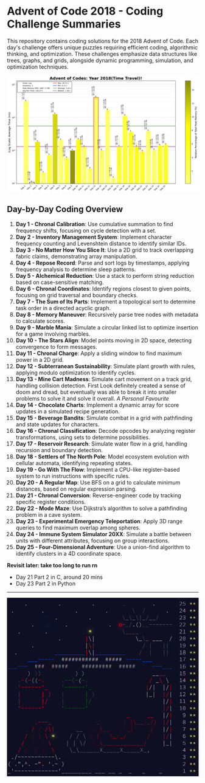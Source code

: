 # Advent of Code 2018 - Coding Challenge Summaries

This repository contains coding solutions for the 2018 Advent of Code. Each day's challenge offers unique puzzles requiring efficient coding, algorithmic thinking, and optimization. These challenges emphasize data structures like trees, graphs, and grids, alongside dynamic programming, simulation, and optimization techniques.

![2018 Full Run Time Plot](analysis/AOC_2018_log.png)

## Day-by-Day Coding Overview

1. **Day 1 - Chronal Calibration**: Use cumulative summation to find frequency shifts, focusing on cycle detection with a set.
2. **Day 2 - Inventory Management System**: Implement character frequency counting and Levenshtein distance to identify similar IDs.
3. **Day 3 - No Matter How You Slice It**: Use a 2D grid to track overlapping fabric claims, demonstrating array manipulation.
4. **Day 4 - Repose Record**: Parse and sort logs by timestamps, applying frequency analysis to determine sleep patterns.
5. **Day 5 - Alchemical Reduction**: Use a stack to perform string reduction based on case-sensitive matching.
6. **Day 6 - Chronal Coordinates**: Identify regions closest to given points, focusing on grid traversal and boundary checks.
7. **Day 7 - The Sum of Its Parts**: Implement a topological sort to determine task order in a directed acyclic graph.
8. **Day 8 - Memory Maneuver**: Recursively parse tree nodes with metadata to calculate scores.
9. **Day 9 - Marble Mania**: Simulate a circular linked list to optimize insertion for a game involving marbles.
10. **Day 10 - The Stars Align**: Model points moving in 2D space, detecting convergence to form messages.
11. **Day 11 - Chronal Charge**: Apply a sliding window to find maximum power in a 2D grid.
12. **Day 12 - Subterranean Sustainability**: Simulate plant growth with rules, applying modulo optimization to identify cycles.
13. **Day 13 - Mine Cart Madness**: Simulate cart movement on a track grid, handling collision detection. First Look definitely created a sense of doom and dread, but eventually was able to break it into smaller problems to solve it and solve it overall. *A Personal Favourite*
14. **Day 14 - Chocolate Charts**: Implement a dynamic array for score updates in a simulated recipe generation.
15. **Day 15 - Beverage Bandits**: Simulate combat in a grid with pathfinding and state updates for characters.
16. **Day 16 - Chronal Classification**: Decode opcodes by analyzing register transformations, using sets to determine possibilities.
17. **Day 17 - Reservoir Research**: Simulate water flow in a grid, handling recursion and boundary detection.
18. **Day 18 - Settlers of The North Pole**: Model ecosystem evolution with cellular automata, identifying repeating states.
19. **Day 19 - Go With The Flow**: Implement a CPU-like register-based system to run instructions with specific rules.
20. **Day 20 - A Regular Map**: Use BFS on a grid to calculate minimum distances, based on regular expression parsing.
21. **Day 21 - Chronal Conversion**: Reverse-engineer code by tracking specific register conditions.
22. **Day 22 - Mode Maze**: Use Dijkstra’s algorithm to solve a pathfinding problem in a cave system.
23. **Day 23 - Experimental Emergency Teleportation**: Apply 3D range queries to find maximum overlap among spheres.
24. **Day 24 - Immune System Simulator 20XX**: Simulate a battle between units with different attributes, focusing on group interactions.
25. **Day 25 - Four-Dimensional Adventure**: Use a union-find algorithm to identify clusters in a 4D coordinate space.

**Revisit later: take too long to run rn**
- Day 21 Part 2 in C, around 20 mins
- Day 23 Part 2 in Python
---

![2018 Advent Calendar](<2018 Advent Calendar.png>)